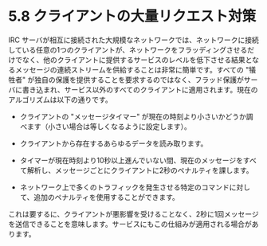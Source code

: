# 5.8 クライアントの大量リクエスト対策

IRC サーバが相互に接続された大規模なネットワークでは、ネットワークに接続している任意の1つのクライアントが、ネットワークをフラッディングさせるだけでなく、他のクライアントに提供するサービスのレベルを低下させる結果となるメッセージの連続ストリームを供給することは非常に簡単です。すべての "犠牲者" が独自の保護を提供することを要求するのではなく、フラッド保護がサーバに書き込まれ、サービス以外のすべてのクライアントに適用されます。現在のアルゴリズムは以下の通りです。

* クライアントの "メッセージタイマー" が現在の時刻より小さいかどうか調べます（小さい場合は等しくなるように設定します）。

* クライアントから存在するあらゆるデータを読み取ります。

* タイマーが現在時刻より10秒以上進んでいない間、現在のメッセージをすべて解析し、メッセージごとにクライアントに2秒のペナルティを課します。

* ネットワーク上で多くのトラフィックを発生させる特定のコマンドに対して、追加のペナルティを使用することができます。

これは要するに、クライアントが悪影響を受けることなく、2秒に1回メッセージを送信できることを意味します。サービスにもこの仕組みが適用される場合があります。

